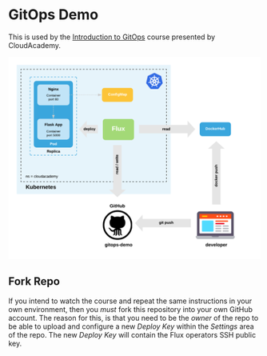 # GitOps Demo
This is used by the [Introduction to GitOps](https://cloudacademy.com/course/introduction-gitops/) course presented by CloudAcademy.

![GitOps Demo](./docs/GitOps1.png)

## Fork Repo
If you intend to watch the course and repeat the same instructions in your own environment, then you *must* fork this repository into your own GitHub account. The reason for this, is that you need to be the *owner* of the repo to be able to upload and configure a new *Deploy Key* within the *Settings* area of the repo. The new *Deploy Key* will contain the Flux operators SSH public key. 